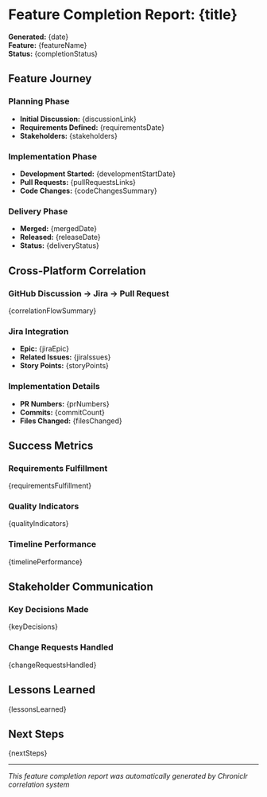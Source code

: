 # Feature Completion Report: {title}

**Generated:** {date}  
**Feature:** {featureName}  
**Status:** {completionStatus}

## Feature Journey

### Planning Phase
- **Initial Discussion:** {discussionLink}
- **Requirements Defined:** {requirementsDate}
- **Stakeholders:** {stakeholders}

### Implementation Phase
- **Development Started:** {developmentStartDate}
- **Pull Requests:** {pullRequestsLinks}
- **Code Changes:** {codeChangesSummary}

### Delivery Phase
- **Merged:** {mergedDate}
- **Released:** {releaseDate}
- **Status:** {deliveryStatus}

## Cross-Platform Correlation

### GitHub Discussion → Jira → Pull Request
{correlationFlowSummary}

### Jira Integration
- **Epic:** {jiraEpic}
- **Related Issues:** {jiraIssues}
- **Story Points:** {storyPoints}

### Implementation Details
- **PR Numbers:** {prNumbers}
- **Commits:** {commitCount}
- **Files Changed:** {filesChanged}

## Success Metrics

### Requirements Fulfillment
{requirementsFulfillment}

### Quality Indicators
{qualityIndicators}

### Timeline Performance
{timelinePerformance}

## Stakeholder Communication

### Key Decisions Made
{keyDecisions}

### Change Requests Handled
{changeRequestsHandled}

## Lessons Learned

{lessonsLearned}

## Next Steps

{nextSteps}

---
*This feature completion report was automatically generated by Chroniclr correlation system*